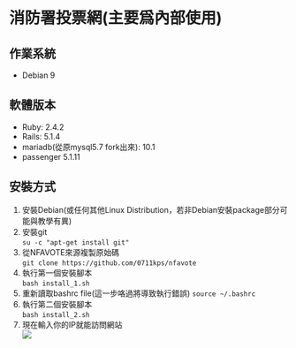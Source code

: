 # 消防署投票網(主要爲內部使用)
## 作業系統
* Debian 9
## 軟體版本
* Ruby: 2.4.2
* Rails: 5.1.4
* mariadb(從原mysql5.7 fork出來): 10.1
* passenger 5.1.11
## 安裝方式
1. 安裝Debian(或任何其他Linux Distribution，若非Debian安裝package部分可能與教學有異)
2. 安裝git  
`su -c "apt-get install git"`
3. 從NFAVOTE來源複製原始碼  
`git clone https://github.com/0711kps/nfavote`
4. 執行第一個安裝腳本  
`bash install_1.sh`
5. 重新讀取bashrc file(這一步咯過將導致執行錯誤)
`source ~/.bashrc`
6. 執行第二個安裝腳本  
`bash install_2.sh`
7. 現在輸入你的IP就能訪問網站  
![](http://i.imgur.com/QTJPe1l.png)
